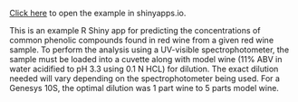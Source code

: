 [Click here]( https://christopherbeaver.shinyapps.io/phenolics/) to open the example in shinyapps.io.

This is an example R Shiny app for predicting the concentrations of common phenolic compounds found in red wine from a given red wine sample.
To perform the analysis using a UV-visible spectrophotometer, the sample must be loaded into a cuvette along with model wine (11% ABV in water
acidified to pH 3.3 using 0.1 N HCL) for dilution.  The exact dilution needed will vary depending on the spectrophotometer being used.  For a 
Genesys 10S, the optimal dilution was 1 part wine to 5 parts model wine.
